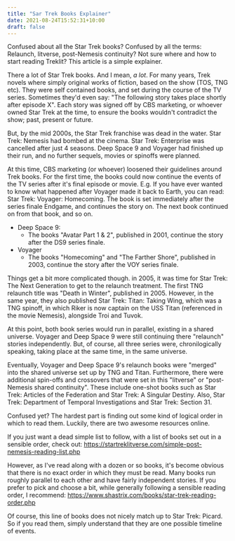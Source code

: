 ```yaml
---
title: "Sar Trek Books Explainer"
date: 2021-08-24T15:52:31+10:00
draft: false
---
```


Confused about all the Star Trek books? Confused by all the terms: Relaunch, litverse, post-Nemesis continuity? Not sure where and how to start reading Treklit? This article is a simple explainer.

<!--more-->

There a lot of Star Trek books. And I mean, *a lot*. For many years, Trek novels where simply original works of fiction, based on the show (TOS, TNG etc). They were self contained books, and set during the course of the TV series. Sometimes they'd even say: "The following story takes place shortly after episode X". Each story was signed off by CBS marketing, or whoever owned Star Trek at the time, to ensure the books wouldn't contradict the show; past, present or future.

But, by the mid 2000s, the Star Trek franchise was dead in the water. Star Trek: Nemesis had bombed at the cinema. Star Trek: Enterprise was cancelled after just 4 seasons. Deep Space 9 and Voyager had finished up their run, and no further sequels, movies or spinoffs were planned.

At this time, CBS marketing (or whoever) loosened their guidelines around Trek books. For the first time, the books could now continue the events of the TV series after it's final episode or movie. E.g. If you have ever wanted to know what happened after Voyager made it back to Earth, you can read: Star Trek: Voyager: Homecoming. The book is set immediately after the series finale Endgame, and continues the story on. The next book continued on from that book, and so on.

* Deep Space 9: 
  * The books "Avatar Part 1 & 2", published in 2001, continue the story after the DS9 series finale.
* Voyager
  * The books "Homecoming" and "The Farther Shore", published in 2003, continue the story after the VOY series finale.

Things get a bit more complicated though. in 2005, it was time for Star Trek: The Next Generation to get to the relaunch treatment. The first TNG relaunch title was "Death in Winter", published in 2005. However, in the same year, they also published Star Trek: Titan: Taking Wing, which was a TNG spinoff, in which Riker is now captain on the USS Titan (referenced in the movie Nemesis), alongside Troi and Tuvok.

At this point, both book series would run in parallel, existing in a shared universe. Voyager and Deep Space 9 were still continuing there "relaunch" stories independently. But, of course, all three series were, chronilogically speaking, taking place at the same time, in the same universe.

Eventually, Voyager and Deep Space 9's relaunch books were "merged" into the shared universe set up by TNG and Titan. Furthermore, there were additional spin-offs and crossovers that were set in this "litverse" or "post-Nemesis shared continuity". These include one-shot books such as Star Trek: Articles of the Federation and Star Trek: A Singular Destiny. Also, Star Trek: Department of Temporal Investigations and Star Trek: Section 31.

Confused yet? The hardest part is finding out some kind of logical order in which to read them. Luckily, there are two awesome resources online.

If you just want a dead simple list to follow, with a list of books set out in a sensible order, check out: https://startreklitverse.com/simple-post-nemesis-reading-list.php

However, as I've read along with a dozen or so books, it's become obvious that there is no exact order in which they must be read. Many books run roughly parallel to each other and have fairly independent stories. If you prefer to pick and choose a bit, while generally following a sensible reading order, I recommend: https://www.shastrix.com/books/star-trek-reading-order.php

Of course, this line of books does not nicely match up to Star Trek: Picard. So if you read them, simply understand that they are one possible timeline of events. 
 